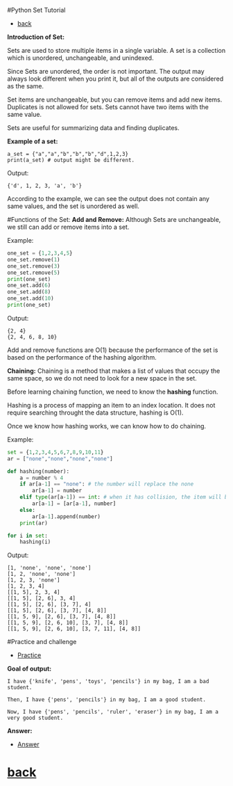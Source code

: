 #Python Set Tutorial

- [back](../welcome.md)

**Introduction of Set:**
    
Sets are used to store multiple items in a single variable. A set is a collection which is unordered, unchangeable, and unindexed.
    
Since Sets are unordered, the order is not important. The output may always look different when you print it, but all of the outputs are considered as the same.
    
Set items are unchangeable, but you can remove items and add new items. Duplicates is not allowed for sets. Sets cannot have two items with the same value.
    
Sets are useful for summarizing data and finding duplicates.

**Example of a set:**
```
a_set = {"a","a","b","b","b","d",1,2,3}
print(a_set) # output might be different.
```
Output:
    
    {'d', 1, 2, 3, 'a', 'b'} 

According to the example, we can see the output does not contain any same values, and the set is unordered as well.

#Functions of the Set:
**Add and Remove:**
Although Sets are unchangeable, we still can add or remove items into a set.

Example:
```python
one_set = {1,2,3,4,5}
one_set.remove(1)
one_set.remove(3)
one_set.remove(5)
print(one_set)
one_set.add(6)
one_set.add(8)
one_set.add(10)
print(one_set)
```
Output:
    
    {2, 4}
    {2, 4, 6, 8, 10}

Add and remove functions are O(1) because the performance of the set is based on the performance of the hashing algorithm.

**Chaining:**
Chaining is a method that makes a list of values that occupy the same space, so we do not need to look for a new space in the set.

Before learning chaining function, we need to know the **hashing** function.

Hashing is a process of mapping an item to an index location. It does not require searching throught the data structure, hashing is O(1).

Once we know how hashing works, we can know how to do chaining. 

Example:
```python
set = {1,2,3,4,5,6,7,8,9,10,11}
ar = ["none","none","none","none"]

def hashing(number):
    a = number % 4
    if ar[a-1] == "none": # the number will replace the none
        ar[a-1] = number
    elif type(ar[a-1]) == int: # when it has collision, the item will become a list to sotre more items
        ar[a-1] = [ar[a-1], number]
    else:
        ar[a-1].append(number)
    print(ar)

for i in set:
    hashing(i)
```
Output:

    [1, 'none', 'none', 'none']
    [1, 2, 'none', 'none']
    [1, 2, 3, 'none']
    [1, 2, 3, 4]
    [[1, 5], 2, 3, 4]
    [[1, 5], [2, 6], 3, 4]
    [[1, 5], [2, 6], [3, 7], 4]
    [[1, 5], [2, 6], [3, 7], [4, 8]]
    [[1, 5, 9], [2, 6], [3, 7], [4, 8]]
    [[1, 5, 9], [2, 6, 10], [3, 7], [4, 8]]
    [[1, 5, 9], [2, 6, 10], [3, 7, 11], [4, 8]]


#Practice and challenge
- [Practice](set-Q.py)

**Goal of output:**

    I have {'knife', 'pens', 'toys', 'pencils'} in my bag, I am a bad student.
    
    Then, I have {'pens', 'pencils'} in my bag, I am a good student.
    
    Now, I have {'pens', 'pencils', 'ruler', 'eraser'} in my bag, I am a very good student.

**Answer:**
- [Answer](set-A.py)

# [back](../welcome.md)